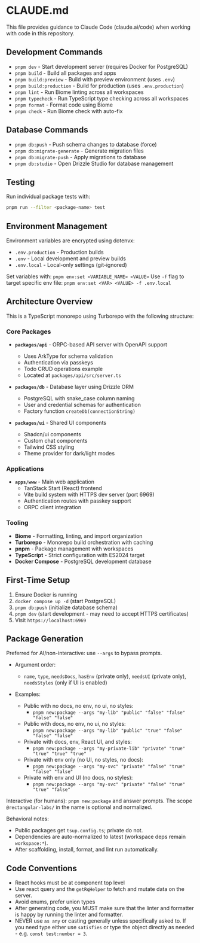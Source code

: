 # CLAUDE.md

This file provides guidance to Claude Code (claude.ai/code) when working with code in this repository.

## Development Commands

- `pnpm dev` - Start development server (requires Docker for PostgreSQL)
- `pnpm build` - Build all packages and apps
- `pnpm build:preview` - Build with preview environment (uses `.env`)
- `pnpm build:production` - Build for production (uses `.env.production`)
- `pnpm lint` - Run Biome linting across all workspaces
- `pnpm typecheck` - Run TypeScript type checking across all workspaces
- `pnpm format` - Format code using Biome
- `pnpm check` - Run Biome check with auto-fix

## Database Commands

- `pnpm db:push` - Push schema changes to database (force)
- `pnpm db:migrate-generate` - Generate migration files
- `pnpm db:migrate-push` - Apply migrations to database
- `pnpm db:studio` - Open Drizzle Studio for database management

## Testing

Run individual package tests with:

```bash
pnpm run --filter <package-name> test
```

## Environment Management

Environment variables are encrypted using dotenvx:

- `.env.production` - Production builds
- `.env` - Local development and preview builds  
- `.env.local` - Local-only settings (git-ignored)

Set variables with: `pnpm env:set <VARIABLE_NAME> <VALUE>`
Use `-f` flag to target specific env file: `pnpm env:set <VAR> <VALUE> -f .env.local`

## Architecture Overview

This is a TypeScript monorepo using Turborepo with the following structure:

### Core Packages

- **`packages/api`** - ORPC-based API server with OpenAPI support
  - Uses ArkType for schema validation
  - Authentication via passkeys
  - Todo CRUD operations example
  - Located at `packages/api/src/server.ts`

- **`packages/db`** - Database layer using Drizzle ORM
  - PostgreSQL with snake_case column naming
  - User and credential schemas for authentication
  - Factory function `createDb(connectionString)`

- **`packages/ui`** - Shared UI components
  - Shadcn/ui components
  - Custom chat components
  - Tailwind CSS styling
  - Theme provider for dark/light modes

### Applications

- **`apps/www`** - Main web application
  - TanStack Start (React) frontend
  - Vite build system with HTTPS dev server (port 6969)
  - Authentication routes with passkey support
  - ORPC client integration

### Tooling

- **Biome** - Formatting, linting, and import organization
- **Turborepo** - Monorepo build orchestration with caching
- **pnpm** - Package management with workspaces
- **TypeScript** - Strict configuration with ES2024 target
- **Docker Compose** - PostgreSQL development database

## First-Time Setup

1. Ensure Docker is running
2. `docker compose up -d` (start PostgreSQL)
3. `pnpm db:push` (initialize database schema)
4. `pnpm dev` (start development - may need to accept HTTPS certificates)
5. Visit `https://localhost:6969`

## Package Generation

Preferred for AI/non-interactive: use `--args` to bypass prompts.

- Argument order:
  - `name`, `type`, `needsDocs`, `hasEnv` (private only), `needsUI` (private only), `needsStyles` (only if UI is enabled)

- Examples:
  - Public with no docs, no env, no ui, no styles:
    - `pnpm new:package --args "my-lib" "public" "false" "false" "false" "false"`
  - Public with docs, no env, no ui, no styles:
    - `pnpm new:package --args "my-lib" "public" "true" "false" "false" "false"`
  - Private with docs, env, React UI, and styles:
    - `pnpm new:package --args "my-private-lib" "private" "true" "true" "true" "true"`
  - Private with env only (no UI, no styles, no docs):
    - `pnpm new:package --args "my-svc" "private" "false" "true" "false" "false"`
  - Private with env and UI (no docs, no styles):
    - `pnpm new:package --args "my-svc" "private" "false" "true" "true" "false"`

Interactive (for humans): `pnpm new:package` and answer prompts. The scope `@rectangular-labs/` in the name is optional and normalized.

Behavioral notes:

- Public packages get `tsup.config.ts`; private do not.
- Dependencies are auto-normalized to latest (workspace deps remain `workspace:*`).
- After scaffolding, install, format, and lint run automatically.

## Code Conventions

- React hooks must be at component top level
- Use react query and the `getRqHelper` to fetch and mutate data on the server.
- Avoid enums, prefer union types
- After generating code, you MUST make sure that the linter and formatter is happy by running the linter and formatter.
- NEVER use `as any` or casting generally unless specifically asked to. If you need type either use `satisfies` or type the object directly as needed - e.g. `const test:number = 3`.
